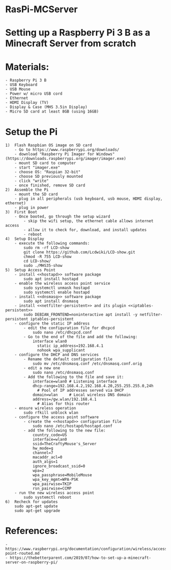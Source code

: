 # RasPi-MCServer
# Setting up a Raspberry Pi 3 B as a Minecraft Server from scratch

# Materials:
	- Raspberry Pi 3 B
	- USB Keyboard
	- USB Mouse
	- Power w/ micro USB cord
	- Ethernet
	- HDMI Display (TV)
	- Display & Case (MHS 3.5in Display)
	- Micro SD card at least 8GB (using 16GB)
	
# Setup the Pi
	1)	Flash Raspbian OS image on SD card
        - Go to https://www.raspberrypi.org/downloads/
        - download "Raspberry Pi Imager for Windows" (https://downloads.raspberrypi.org/imager/imager.exe)
        - mount SD card to computer
        - start "imager.exe"
        - choose OS: "Raspian 32-bit"
        - choose SD previously mounted
        - click "write"
        - once finished, remove SD card
	2)	Assemble the Pi
        - mount the SD card
        - plug in all peripherals (usb keyboard, usb mouse, HDMI display, ethernet)
        - plug in power
	3)	First Boot
        - Once booted, go through the setup wizard
            - skip the wifi setup, the ethernet cable allows internet access
            - allow it to check for, download, and install updates
            - reboot
	4)	Setup Display
        - execute the following commands:
            sudo rm -rf LCD-show
            git clone https://github.com/Lcdwiki/LCD-show.git
            chmod -R 755 LCD-show
            cd LCD-show/
            sudo ./MHS35-show
	5)	Setup Access Point
        - install <<hostapd>> software package
            sudo apt install hostapd
        - enable the wireless access point service
            sudo systemctl unmask hostapd
            sudo systemctl enable hostapd
        - install <<dnsmasq>> software package
            sudo apt install dnsmasq
        - install <<netfilter-persistent>> and its plugin <<iptables-persistent>>
            sudo DEBIAN_FRONTEND=noninteractive apt install -y netfilter-persistent iptables-persistent
        - configure the static IP address
            - edit the configuration file for dhcpcd
                sudo nano /etc/dhcpcd.conf
            - Go to the end of the file and add the following:
                interface wlan0
                  static ip_address=192.168.4.1
                  nohook wpa_supplicant
        - configure the DHCP and DNS services
            - Rename the default configuration file
                sudo mv /etc/dnsmasq.conf /etc/dnsmasq.conf.orig
            - edit a new one
                sudo nano /etc/dnsmasq.conf
            - Add the following to the file and save it:
                interface=wlan0 # Listening interface
                dhcp-range=192.168.4.2,192.168.4.20,255.255.255.0,24h
                  # Pool of IP addresses served via DHCP
                domain=wlan     # Local wireless DNS domain
                address=/gw.wlan/192.168.4.1
                  # Alias for this router
        - ensure wireless operation
            sudo rfkill unblock wlan
        - configure the access point software
            - create the <<hostapd>> configuration file
                sudo nano /etc/hostapd/hostapd.conf
            - add the following to the new file:
                country_code=US
                interface=wlan0
                ssid=TheCraftyMouse's_Server
                hw_mode=g
                channel=7
                macaddr_acl=0
                auth_algs=1
                ignore_broadcast_ssid=0
                wpa=2
                wpa_passphrase=MobileMouse
                wpa_key_mgmt=WPA-PSK
                wpa_pairwise=TKIP
                rsn_pairwise=CCMP
        - run the new wireless access point
            sudo systemctl reboot
	6)	Recheck for updates
        sudo apt-get update
        sudo apt-get upgrade
	
				
# References:
	- https://www.raspberrypi.org/documentation/configuration/wireless/access-point-routed.md
	- https://thebetterparent.com/2019/07/how-to-set-up-a-minecraft-server-on-raspberry-pi/
